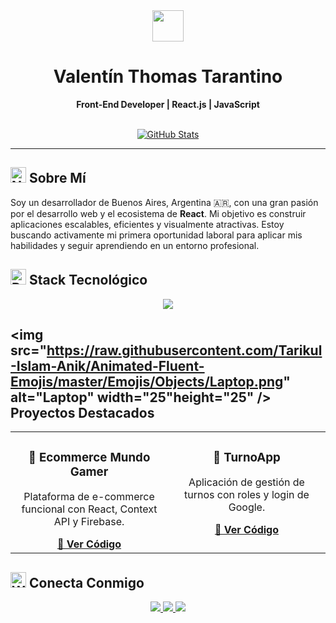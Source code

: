 <div align="center">
  <img src="https://media.giphy.com/media/WFZvB7VIXBgiz3o2E5/giphy.gif" width="50">
  <h1>Valentín Thomas Tarantino</h1>
  <strong>Front-End Developer | React.js | JavaScript</strong>
</div>

<br>

<p align="center">
  <a href="https://github-readme-stats.vercel.app/api?username=ValentinTarantino&show_icons=true&theme=gotham&hide_border=true&include_all_commits=true" target="_blank">
    <img src="https://github-readme-stats.vercel.app/api?username=ValentinTarantino&show_icons=true&theme=gotham&hide_border=true&include_all_commits=true" alt="GitHub Stats" />
  </a>
</p>

---

## <img src="https://raw.githubusercontent.com/Tarikul-Islam-Anik/Animated-Fluent-Emojis/master/Emojis/Smiley%20Emojis/Nerd%20Face.png" alt="Nerd Face" width="25" height="25" /> Sobre Mí

<p>
  Soy un desarrollador de Buenos Aires, Argentina 🇦🇷, con una gran pasión por el desarrollo web y el ecosistema de <strong>React</strong>. Mi objetivo es construir aplicaciones escalables, eficientes y visualmente atractivas. Estoy buscando activamente mi primera oportunidad laboral para aplicar mis habilidades y seguir aprendiendo en un entorno profesional.
</p>

## <img src="https://raw.githubusercontent.com/Tarikul-Islam-Anik/Animated-Fluent-Emojis/master/Emojis/Travel%20and%20Places/Rocket.png" alt="Rocket" width="25" height="25" /> Stack Tecnológico

<p align="center">
  <img src="https://skillicons.dev/icons?i=react,javascript,typescript,nextjs,html,css,sass,firebase,nodejs,git,github,vscode,vercel" />
</p>

## <img src="https://raw.githubusercontent.com/Tarikul-Islam-Anik/Animated-Fluent-Emojis/master/Emojis/Objects/Laptop.png" alt="Laptop" width="25"height="25" /> Proyectos Destacados

<table width="100%">
  <tr>
    <td width="50%" valign="top">
      <h3 align="center">🛒 Ecommerce Mundo Gamer</h3>
      <div align="center">
        <p>Plataforma de e-commerce funcional con React, Context API y Firebase.</p>
        <strong><a href="https://github.com/ValentinTarantino/React">🔗 Ver Código</a></strong>
      </div>
    </td>
    <td width="50%" valign="top">
      <h3 align="center">📅 TurnoApp</h3>
      <div align="center">
        <p>Aplicación de gestión de turnos con roles y login de Google.</p>
        <strong><a href="https://github.com/ValentinTarantino/TurnoApp">🔗 Ver Código</a></strong>
      </div>
    </td>
  </tr>
</table>

## <img src="https://raw.githubusercontent.com/Tarikul-Islam-Anik/Animated-Fluent-Emojis/master/Emojis/Hand%20gestures/Waving%20Hand.png" alt="Waving Hand" width="25" height="25" /> Conecta Conmigo

<p align="center">
  <a href="https://www.linkedin.com/in/valentín-tarantino/" target="_blank">
    <img src="https://img.shields.io/badge/LinkedIn-0A66C2?style=for-the-badge&logo=linkedin&logoColor=white" />
  </a>
  <a href="https://valentarantino.vercel.app/" target="_blank">
    <img src="https://img.shields.io/badge/Portfolio-252525?style=for-the-badge&logo=world&logoColor=white" />
  </a>
  <a href="mailto:zaheil444@gmail.com">
    <img src="https://img.shields.io/badge/Email-D14836?style=for-the-badge&logo=gmail&logoColor=white" />
  </a>
</p>
